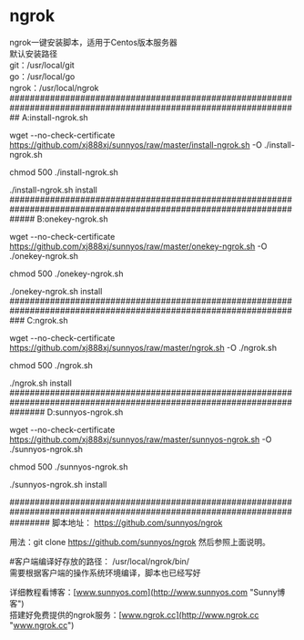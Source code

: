# ngrok
ngrok一键安装脚本，适用于Centos版本服务器  
默认安装路径  
git：/usr/local/git  
go：/usr/local/go  
ngrok：/usr/local/ngrok 
##################################################################################################################
A:install-ngrok.sh

wget --no-check-certificate https://github.com/xj888xj/sunnyos/raw/master/install-ngrok.sh -O ./install-ngrok.sh

chmod 500 ./install-ngrok.sh

./install-ngrok.sh install
#####################################################################################################################
B:onekey-ngrok.sh

wget --no-check-certificate https://github.com/xj888xj/sunnyos/raw/master/onekey-ngrok.sh -O ./onekey-ngrok.sh

chmod 500 ./onekey-ngrok.sh

./onekey-ngrok.sh install
###################################################################################################################
C:ngrok.sh

wget --no-check-certificate https://github.com/xj888xj/sunnyos/raw/master/ngrok.sh -O ./ngrok.sh

chmod 500 ./ngrok.sh

./ngrok.sh install
#######################################################################################################################
D:sunnyos-ngrok.sh

wget --no-check-certificate https://github.com/xj888xj/sunnyos/raw/master/sunnyos-ngrok.sh -O ./sunnyos-ngrok.sh

chmod 500 ./sunnyos-ngrok.sh

./sunnyos-ngrok.sh install

########################################################################################################################
脚本地址：
https://github.com/sunnyos/ngrok

用法：git clone https://github.com/sunnyos/ngrok
然后参照上面说明。

#客户端编译好存放的路径：
	/usr/local/ngrok/bin/  
需要根据客户端的操作系统环境编译，脚本也已经写好

详细教程看博客：[www.sunnyos.com](http://www.sunnyos.com "Sunny博客")  
搭建好免费提供的ngrok服务：[www.ngrok.cc](http://www.ngrok.cc "www.ngrok.cc")  
